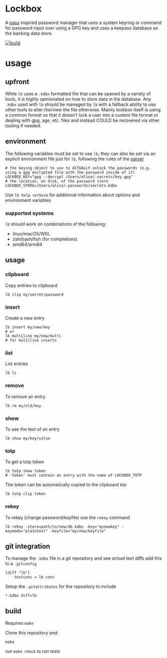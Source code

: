 Lockbox
===

A [pass](https://www.passwordstore.org/) inspired password manager that uses a system
keyring or command for password input over using a GPG key and uses a keepass database as the backing data store.

[![build](https://github.com/enckse/lockbox/actions/workflows/build.yml/badge.svg)](https://github.com/enckse/lockbox/actions/workflows/build.yml)

# usage

## upfront

While `lb` uses a `.kdbx` formatted file that can be opened by a variety of tools, it is highly opinionated on how to store data in the database. Any
`.kdbx` used with `lb` should be managed by `lb` with a fallback ability to use other tools to alter the/view the file otherwise. Mainly lockbox itself
is using a common format so that it doesn't lock a user into a custom file format or dealing with gpg, age, etc. files and instead COULD be recovered
via other tooling if needed.

## environment

The following variables must be set to use `lb`, they can also be set via an
explicit environment file just for `lb`, following the rules of the
[parser](https://github.com/hashicorp/go-envparse)

```
# the keying object to use to ACTUALLY unlock the passwords (e.g. using a gpg encrypted file with the password inside of it)
LOCKBOX_KEY="gpg --decrypt /Users/alice/.secrets/key.gpg"
# the location, on disk, of the password store
LOCKBOX_STORE=/Users/alice/.passwords/secrets.kdbx
```

Use `lb help verbose` for additional information about options and environment variables

### supported systems

`lb` should work on combinations of the following:
- linux/macOS/WSL
- zsh/bash/fish (for completions)
- amd64/arm64

## usage

### clipboard

Copy entries to clipboard
```
lb clip my/secret/password
```

### insert

Create a new entry
```
lb insert my/new/key
# or
lb multiline my/new/multi
# for multiline inserts
```

### list

List entries
```
lb ls
```

### remove

To remove an entry
```
lb rm my/old/key
```

### show

To see the text of an entry
```
lb show my/key/value
```

### totp

To get a totp token
```
lb totp show token
# 'token' must contain an entry with the name of LOCKBOX_TOTP
```

The token can be automatically copied to the clipboard too
```
lb totp clip token
```

### rekey

To rekey (change password/keyfile) use the `rekey` command
```
lb rekey -store=path/to/new/db.kdbx -key="mynewkey" -keymode="plaintext" -keyfile="my/new/keyfile"
```

## git integration

To manage the `.kdbx` file in a git repository and see _actual_ text diffs add this to a `.gitconfig`
```
[diff "lb"]
    textconv = lb conv
```

Setup the `.gitattributes` for the repository to include
```
*.kdbx diff=lb
```

## build

Requires `make`

Clone this repository and:
```
make
```

_run `make check` to run tests_
